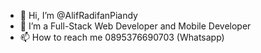 - 👋 Hi, I’m @AlifRadifanPiandy
- 👀 I’m a Full-Stack Web Developer and Mobile Developer
- 📫 How to reach me 0895376690703 (Whatsapp)

<!---
TempeMenjes12/TempeMenjes12 is a ✨ special ✨ repository because its `README.md` (this file) appears on your GitHub profile.
You can click the Preview link to take a look at your changes.
--->

